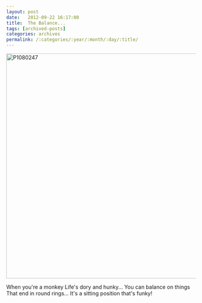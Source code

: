 ```yaml
---
layout: post
date:	2012-09-22 16:17:00
title:  The Balance...
tags: [archived-posts]
categories: archives
permalink: /:categories/:year/:month/:day/:title/
---
```

<a href="http://deponti.livejournal.com/pics/catalog/863/21607"><img src="http://ic.pics.livejournal.com/deponti/6031411/21607/21607_original.jpg" alt="P1080247" title="P1080247" width="800" height="600" /></a>

When you're a monkey
Life's dory and hunky...
You can balance on things
That end in round rings...
It's a sitting position that's funky!
